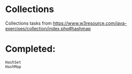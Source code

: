 # Collections
Collections tasks from https://www.w3resource.com/java-exercises/collection/index.php#hashmap

# Completed:
	HashSet
	HashMap

